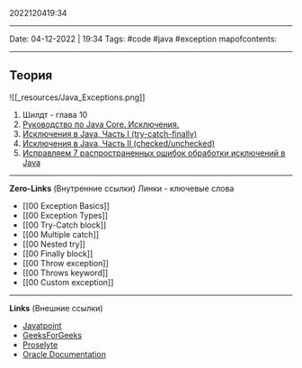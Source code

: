 2022120419:34
___
Date: 04-12-2022 | 19:34
Tags: #code #java #exception 
mapofcontents: 
___
## Теория

![[_resources/Java_Exceptions.png]]

1. Шилдт - глава 10
2. [Руководство по Java Core. Исключения.](https://proselyte.net/tutorials/java-core/exceptions/)
3. [Исключения в Java, Часть I (try-catch-finally)](https://habr.com/ru/company/golovachcourses/blog/223821/)
4. [Исключения в Java, Часть II (checked/unchecked)](https://habr.com/ru/company/golovachcourses/blog/225585/)
5. [Исправляем 7 распространенных ошибок обработки исключений в Java](https://habr.com/ru/post/337536/)

-----
**Zero-Links**  (Внутренние ссылки) Линки - ключевые слова
- [[00 Exception Basics]]
- [[00 Exception Types]]
- [[00 Try-Catch block]]
- [[00 Multiple catch]]
- [[00 Nested try]]
- [[00 Finally block]]
- [[00 Throw exception]]
- [[00 Throws keyword]]
- [[00 Custom exception]]

------
**Links** (Внешние ссылки)
- [Javatpoint](https://www.javatpoint.com/exception-handling-in-java)
- [GeeksForGeeks](https://www.geeksforgeeks.org/exceptions-in-java/)
- [Proselyte](https://proselyte.net/tutorials/java-core/exceptions/)
- [Oracle Documentation](https://docs.oracle.com/javase/7/docs/api/java/lang/Exception.html)
